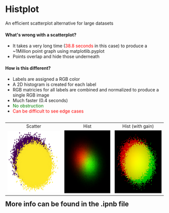 # Histplot
An efficient scatterplot alternative for large datasets

#### What's wrong with a scatterplot?
* It takes a very long time (<span style="color:red">38.8 seconds</span> in this case) to produce a ~1Million point graph using matplotlib.pyplot
* Points overlap and hide those underneath

#### How is this different?
* Labels are assigned a RGB color
* A 2D histogram is created for each label
* RGB matricies for all labels are combined and normalized to produce a single RGB image
* Much faster (0.4 seconds)
* <span style="color:Green">No obstruction</span>
* <span style="color:red">Can be difficult to see edge cases</span>


<table align="left"><tr><td style="text-align:center">Scatter</td><td style="text-align:center">Hist</td><td style="text-align:center">Hist (with gain)</td></tr><tr><td><img src='scatter.png'  style="width:220px;height:200px;"></td><td><img src='hist2.png' style="width:200px;height:200px;"></td><td><img src='hist.png' style="width:200px;height:200px;"></td></tr></table>

## More info can be found in the .ipnb file
